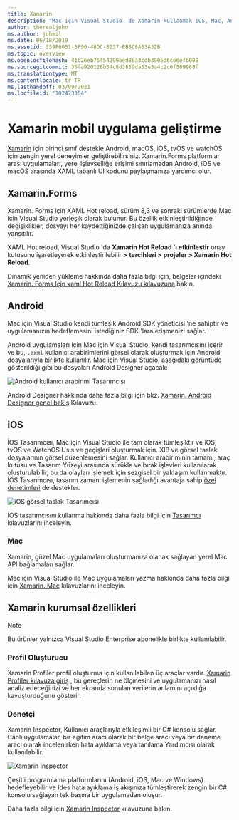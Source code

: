 ```yaml
---
title: Xamarin
description: "Mac için Visual Studio 'de Xamarin kullanmak iOS, Mac, Android, tvOS ve watchOS 'yi hedefleyen platformlar arası uygulamalar oluşturmanıza olanak tanır "
author: therealjohn
ms.author: johmil
ms.date: 06/18/2019
ms.assetid: 339F6051-5F90-48DC-8237-EBBC8A03A32B
ms.topic: overview
ms.openlocfilehash: 41b26eb75454299aed86a3cdb3905d6c66efb098
ms.sourcegitcommit: 35fa920126b34c8d3839da53e3a4c2c6f509968f
ms.translationtype: MT
ms.contentlocale: tr-TR
ms.lasthandoff: 03/09/2021
ms.locfileid: "102473354"
---
```

# <a name="xamarin-mobile-app-development"></a>Xamarin mobil uygulama geliştirme

[Xamarin](/xamarin) için birinci sınıf destekle Android, macOS, iOS, tvOS ve watchOS için zengin yerel deneyimler geliştirebilirsiniz. Xamarin.Forms platformlar arası uygulamaları, yerel işlevselliğe erişimi sınırlamadan Android, iOS ve macOS arasında XAML tabanlı UI kodunu paylaşmanıza yardımcı olur.

## <a name="xamarinforms"></a>Xamarin.Forms

Xamarin. Forms için XAML Hot reload, sürüm 8,3 ve sonraki sürümlerde Mac için Visual Studio yerleşik olarak bulunur. Bu özellik etkinleştirildiğinde değişiklikler, dosyayı her kaydettiğinizde çalışan uygulamanıza anında yansıtılır.

XAML Hot reload, Visual Studio 'da **Xamarin Hot Reload 'ı etkinleştir** onay kutusunu işaretleyerek etkinleştirilebilir **> tercihleri > projeler > Xamarin Hot Reload**.

Dinamik yeniden yükleme hakkında daha fazla bilgi için, belgeler içindeki [Xamarin. Forms Için xaml Hot Reload Kılavuzu kılavuzuna](/xamarin/xamarin-forms/xaml/hot-reload) bakın.

## <a name="android"></a>Android

Mac için Visual Studio kendi tümleşik Android SDK yöneticisi 'ne sahiptir ve uygulamanızın hedeflemesini istediğiniz SDK 'lara erişmenizi sağlar.

Android uygulamaları için Mac için Visual Studio, kendi tasarımcısını içerir ve bu, `.axml` kullanıcı arabirimlerini görsel olarak oluşturmak Için Android dosyalarıyla birlikte kullanılır. Mac için Visual Studio, aşağıdaki görüntüde gösterildiği gibi bu dosyaları Android Designer açacak:

![Android kullanıcı arabirimi Tasarımcısı](media/intro-image31.png)

Android Designer hakkında daha fazla bilgi için bkz. [Xamarin. Android Designer genel bakış](/xamarin/android/user-interface/android-designer/index) Kılavuzu.

## <a name="ios"></a>iOS

İOS Tasarımcısı, Mac için Visual Studio ile tam olarak tümleşiktir ve iOS, tvOS ve WatchOS Usıs ve geçişleri oluşturmak için. XIB ve görsel taslak dosyalarının görsel düzenlemesini sağlar. Kullanıcı arabiriminin tamamı, araç kutusu ve Tasarım Yüzeyi arasında sürükle ve bırak işlevleri kullanılarak oluşturulabilir, bu da olayları işlemek için sezgisel bir yaklaşım kullanmaktır. İOS Tasarımcısı, tasarım zamanı işlemenin sağladığı avantaja sahip [özel denetimleri](/xamarin/ios/user-interface/designer/ios-designable-controls-overview) de destekler.

![iOS görsel taslak Tasarımcısı](media/intro-image30.png)

İOS tasarımcısını kullanma hakkında daha fazla bilgi için [Tasarımcı](/xamarin/ios/user-interface/designer/?tabs=macos) kılavuzlarını inceleyin.

### <a name="mac"></a>Mac

Xamarin, güzel Mac uygulamaları oluşturmanıza olanak sağlayan yerel Mac API bağlamaları sağlar.

Mac için Visual Studio ile Mac uygulamaları yazma hakkında daha fazla bilgi için [Xamarin. Mac](/xamarin/mac/get-started/index) kılavuzlarını inceleyin.

## <a name="xamarin-enterprise-features"></a>Xamarin kurumsal özellikleri

> [!Note]
> Bu ürünler yalnızca Visual Studio Enterprise abonelikle birlikte kullanılabilir.

### <a name="profiler"></a>Profil Oluşturucu

Xamarin Profiler profil oluşturma için kullanılabilen üç araçlar vardır. [Xamarin Profiler kılavuza giriş](/xamarin/tools/profiler/index?tabs=macos) , bu gereçlerin ne ölçmesini ve uygulamanızı nasıl analiz edeceğinizi ve her ekranda sunulan verilerin anlamını açıklığa kavuşturduğunu gösterir.

### <a name="inspector"></a>Denetçi

Xamarin Inspector, Kullanıcı araçlarıyla etkileşimli bir C# konsolu sağlar. Canlı uygulamalar, bir eğitim aracı olarak bir belge aracı veya bir deneme aracı olarak incelenirken hata ayıklama veya tanılama Yardımcısı olarak kullanılabilir.

![Xamarin Inspector](media/intro-inspector.png)

Çeşitli programlama platformlarını (Android, iOS, Mac ve Windows) hedefleyebilir ve Ides hata ayıklama iş akışınıza tümleştirerek zengin bir C# konsolu sağlayan tek başına bir uygulamadan oluşur.

Daha fazla bilgi için [Xamarin Inspector](/xamarin/tools/inspector/release-notes/1.5) kılavuzuna bakın.
